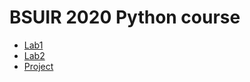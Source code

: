 # BSUIR 2020 Python course
* [Lab1](https://github.com/dmitriyklebanov/bsuir_2020_python/tree/master/lab1)
* [Lab2](https://github.com/dmitriyklebanov/bsuir_2020_python/tree/master/lab2)
* [Project](https://github.com/dmitriyklebanov/bsuir_2020_python/tree/master/project)
